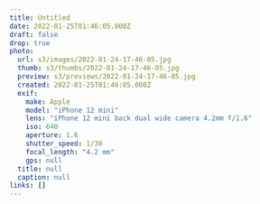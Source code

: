 ```yaml
---
title: Untitled
date: 2022-01-25T01:46:05.000Z
draft: false
drop: true
photo:
  url: s3/images/2022-01-24-17-46-05.jpg
  thumb: s3/thumbs/2022-01-24-17-46-05.jpg
  preview: s3/previews/2022-01-24-17-46-05.jpg
  created: 2022-01-25T01:46:05.000Z
  exif:
    make: Apple
    model: "iPhone 12 mini"
    lens: "iPhone 12 mini back dual wide camera 4.2mm f/1.6"
    iso: 640
    aperture: 1.6
    shutter_speed: 1/30
    focal_length: "4.2 mm"
    gps: null
  title: null
  caption: null
links: []
---
```

